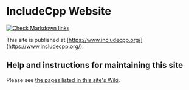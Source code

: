 # IncludeCpp Website

[![Check Markdown links](https://github.com/include-cpp/include-cpp.github.io/actions/workflows/action.yml/badge.svg)](https://github.com/include-cpp/include-cpp.github.io/actions/workflows/action.yml)

This site is published at [https://www.includecpp.org/](https://www.includecpp.org/).

## Help and instructions for maintaining this site

Please see [the pages listed in this site's Wiki](https://github.com/include-cpp/include-cpp.github.io/wiki).
